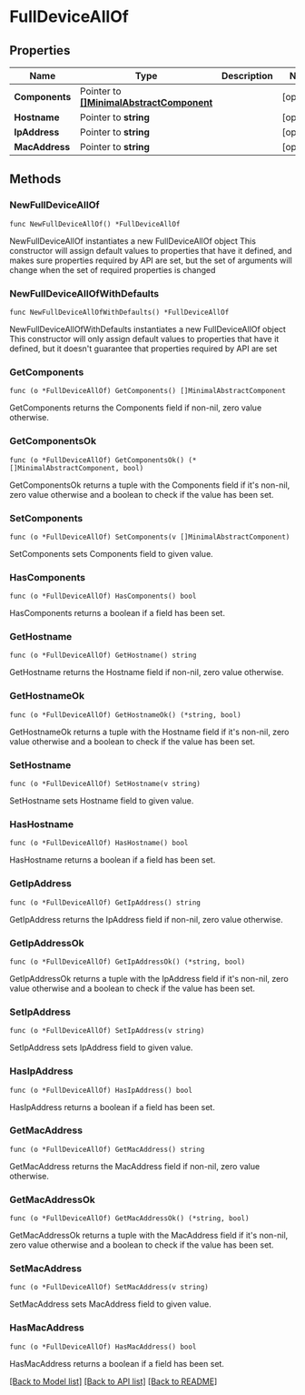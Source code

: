 # FullDeviceAllOf

## Properties

Name | Type | Description | Notes
------------ | ------------- | ------------- | -------------
**Components** | Pointer to [**[]MinimalAbstractComponent**](MinimalAbstractComponent.md) |  | [optional] 
**Hostname** | Pointer to **string** |  | [optional] 
**IpAddress** | Pointer to **string** |  | [optional] 
**MacAddress** | Pointer to **string** |  | [optional] 

## Methods

### NewFullDeviceAllOf

`func NewFullDeviceAllOf() *FullDeviceAllOf`

NewFullDeviceAllOf instantiates a new FullDeviceAllOf object
This constructor will assign default values to properties that have it defined,
and makes sure properties required by API are set, but the set of arguments
will change when the set of required properties is changed

### NewFullDeviceAllOfWithDefaults

`func NewFullDeviceAllOfWithDefaults() *FullDeviceAllOf`

NewFullDeviceAllOfWithDefaults instantiates a new FullDeviceAllOf object
This constructor will only assign default values to properties that have it defined,
but it doesn't guarantee that properties required by API are set

### GetComponents

`func (o *FullDeviceAllOf) GetComponents() []MinimalAbstractComponent`

GetComponents returns the Components field if non-nil, zero value otherwise.

### GetComponentsOk

`func (o *FullDeviceAllOf) GetComponentsOk() (*[]MinimalAbstractComponent, bool)`

GetComponentsOk returns a tuple with the Components field if it's non-nil, zero value otherwise
and a boolean to check if the value has been set.

### SetComponents

`func (o *FullDeviceAllOf) SetComponents(v []MinimalAbstractComponent)`

SetComponents sets Components field to given value.

### HasComponents

`func (o *FullDeviceAllOf) HasComponents() bool`

HasComponents returns a boolean if a field has been set.

### GetHostname

`func (o *FullDeviceAllOf) GetHostname() string`

GetHostname returns the Hostname field if non-nil, zero value otherwise.

### GetHostnameOk

`func (o *FullDeviceAllOf) GetHostnameOk() (*string, bool)`

GetHostnameOk returns a tuple with the Hostname field if it's non-nil, zero value otherwise
and a boolean to check if the value has been set.

### SetHostname

`func (o *FullDeviceAllOf) SetHostname(v string)`

SetHostname sets Hostname field to given value.

### HasHostname

`func (o *FullDeviceAllOf) HasHostname() bool`

HasHostname returns a boolean if a field has been set.

### GetIpAddress

`func (o *FullDeviceAllOf) GetIpAddress() string`

GetIpAddress returns the IpAddress field if non-nil, zero value otherwise.

### GetIpAddressOk

`func (o *FullDeviceAllOf) GetIpAddressOk() (*string, bool)`

GetIpAddressOk returns a tuple with the IpAddress field if it's non-nil, zero value otherwise
and a boolean to check if the value has been set.

### SetIpAddress

`func (o *FullDeviceAllOf) SetIpAddress(v string)`

SetIpAddress sets IpAddress field to given value.

### HasIpAddress

`func (o *FullDeviceAllOf) HasIpAddress() bool`

HasIpAddress returns a boolean if a field has been set.

### GetMacAddress

`func (o *FullDeviceAllOf) GetMacAddress() string`

GetMacAddress returns the MacAddress field if non-nil, zero value otherwise.

### GetMacAddressOk

`func (o *FullDeviceAllOf) GetMacAddressOk() (*string, bool)`

GetMacAddressOk returns a tuple with the MacAddress field if it's non-nil, zero value otherwise
and a boolean to check if the value has been set.

### SetMacAddress

`func (o *FullDeviceAllOf) SetMacAddress(v string)`

SetMacAddress sets MacAddress field to given value.

### HasMacAddress

`func (o *FullDeviceAllOf) HasMacAddress() bool`

HasMacAddress returns a boolean if a field has been set.


[[Back to Model list]](../README.md#documentation-for-models) [[Back to API list]](../README.md#documentation-for-api-endpoints) [[Back to README]](../README.md)


